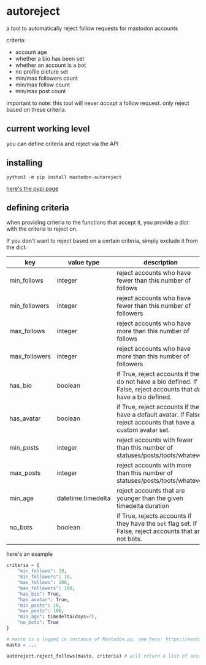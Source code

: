 # autoreject

a tool to automatically reject follow requests for mastodon accounts

criteria:

- account age
- whether a bio has been set
- whether an account is a bot
- no profile picture set
- min/max followers count
- min/max follow count
- min/max post count

important to note: this tool will never *accept* a follow request. only reject based on these criteria.

## current working level

you can define criteria and reject via the API

## installing

`python3 -m pip install mastodon-autoreject`

[here's the pypi page](https://pypi.org/project/mastodon-autoreject/)

## defining criteria

when providing criteria to the functions that accept it, you provide a dict with the criteria to reject on.

If you don't want to reject based on a certain criteria, simply exclude it from the dict.

| key           | value type         | description                                                                                                         |
|---------------|--------------------|---------------------------------------------------------------------------------------------------------------------|
| min_follows   | integer            | reject accounts who have fewer than this number of follows                                                          |
| min_followers | integer            | reject accounts who have fewer than this number of followers                                                        |
| max_follows   | integer            | reject accounts who have more than this number of follows                                                           |
| max_followers | integer            | reject accounts who have more than this number of followers                                                         |
| has_bio       | boolean            | if True, reject accounts if they do not have a bio defined. If False, reject accounts that *do* have a bio defined. |
| has_avatar    | boolean            | if True, reject accounts if they have a default avatar. If False, reject accounts that have a custom avatar set.    |
| min_posts     | integer            | reject accounts with fewer than this number of statuses/posts/toots/whatever                                        |
| max_posts     | integer            | reject accounts with more than this number of statuses/posts/toots/whatever                                         |
| min_age       | datetime.timedelta | reject accounts that are younger than the given timedelta duration                                                  |
| no_bots       | boolean            | if True, rejects accounts if they have the `bot` flag set. If False, reject accounts that are not bots.             |

here's an example

```python
criteria = {
    "min_follows": 10,
    "min_followers": 10,
    "max_follows": 100,
    "max_followers": 100,
    "has_bio": True,
    "has_avatar": True,
    "min_posts": 10,
    "max_posts": 100,
    "min_age": timedelta(days=7),
    "no_bots": True
}

# masto is a logged in instance of Mastodon.py, see here: https://mastodonpy.readthedocs.io/en/stable/#module-mastodon
masto = ... 

autoreject.reject_follows(masto, criteria) # will return a list of accounts that were rejected along with the reasons why
```